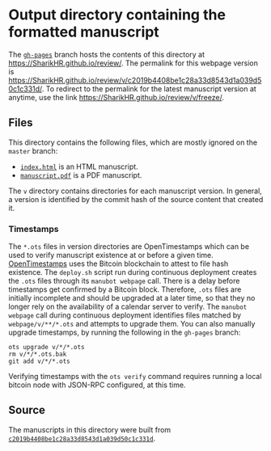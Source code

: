 # Output directory containing the formatted manuscript

The [`gh-pages`](https://github.com/SharikHR/review/tree/gh-pages) branch hosts the contents of this directory at <https://SharikHR.github.io/review/>.
The permalink for this webpage version is <https://SharikHR.github.io/review/v/c2019b4408be1c28a33d8543d1a039d50c1c331d/>.
To redirect to the permalink for the latest manuscript version at anytime, use the link <https://SharikHR.github.io/review/v/freeze/>.

## Files

This directory contains the following files, which are mostly ignored on the `master` branch:

+ [`index.html`](index.html) is an HTML manuscript.
+ [`manuscript.pdf`](manuscript.pdf) is a PDF manuscript.

The `v` directory contains directories for each manuscript version.
In general, a version is identified by the commit hash of the source content that created it.

### Timestamps

The `*.ots` files in version directories are OpenTimestamps which can be used to verify manuscript existence at or before a given time.
[OpenTimestamps](https://opentimestamps.org/) uses the Bitcoin blockchain to attest to file hash existence.
The `deploy.sh` script run during continuous deployment creates the `.ots` files through its `manubot webpage` call.
There is a delay before timestamps get confirmed by a Bitcoin block.
Therefore, `.ots` files are initially incomplete and should be upgraded at a later time, so that they no longer rely on the availability of a calendar server to verify.
The `manubot webpage` call during continuous deployment identifies files matched by `webpage/v/**/*.ots` and attempts to upgrade them.
You can also manually upgrade timestamps, by running the following in the `gh-pages` branch:

```shell
ots upgrade v/*/*.ots
rm v/*/*.ots.bak
git add v/*/*.ots
```

Verifying timestamps with the `ots verify` command requires running a local bitcoin node with JSON-RPC configured, at this time.

## Source

The manuscripts in this directory were built from
[`c2019b4408be1c28a33d8543d1a039d50c1c331d`](https://github.com/SharikHR/review/commit/c2019b4408be1c28a33d8543d1a039d50c1c331d).
